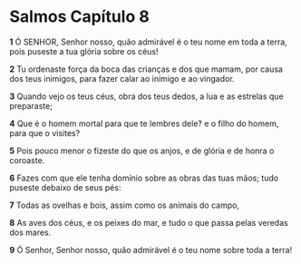 # Salmos Capítulo 8

**1** 	Ó SENHOR, Senhor nosso, quão admirável é o teu nome em toda a terra, pois puseste a tua glória sobre os céus!

**2** 	Tu ordenaste força da boca das crianças e dos que mamam, por causa dos teus inimigos, para fazer calar ao inimigo e ao vingador.

**3** 	Quando vejo os teus céus, obra dos teus dedos, a lua e as estrelas que preparaste;

**4** 	Que é o homem mortal para que te lembres dele? e o filho do homem, para que o visites?

**5** 	Pois pouco menor o fizeste do que os anjos, e de glória e de honra o coroaste.

**6** 	Fazes com que ele tenha domínio sobre as obras das tuas mãos; tudo puseste debaixo de seus pés:

**7** 	Todas as ovelhas e bois, assim como os animais do campo,

**8** 	As aves dos céus, e os peixes do mar, e tudo o que passa pelas veredas dos mares.

**9** 	Ó Senhor, Senhor nosso, quão admirável é o teu nome sobre toda a terra!

